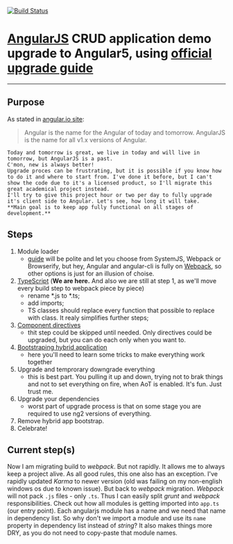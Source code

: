 [![Build Status](https://travis-ci.org/doctorstal/angular-app.svg?branch=master)](https://travis-ci.org/doctorstal/angular-app)

# [AngularJS](http://www.angularjs.org/) CRUD application demo upgrade to Angular5, using [official upgrade guide](https://angular.io/guide/upgrade)

***

## Purpose

As stated in [angular.io site](https://angular.io/guide/upgrade):
> Angular is the name for the Angular of today and tomorrow. AngularJS is the name for all v1.x versions of Angular.

    Today and tomorrow is great, we live in today and will live in tomorrow, but AngularJS is a past. 
    C'mon, new is always better!
    Upgrade proces can be frustrating, but it is possible if you know how to do it and where to start from. I've done it before, but I can't show the code due to it's a licensed product, so I'll migrate this great academical project instead.
    I'll try to give this project hour or two per day to fully upgrade it's client side to Angular. Let's see, how long it will take.
    **Main goal is to keep app fully functional on all stages of development.**

## Steps

1. Module loader
    - [guide](https://angular.io/guide/upgrade#using-a-module-loader) will be polite and let you choose from SystemJS, Webpack or Browserify, but hey, Angular and angular-cli is fully on [Webpack](http://webpack.github.io/), so other options is just for an illusion of choise.
2. [TypeScript](https://angular.io/guide/upgrade#migrating-to-typescript) (**We are here.** And also we are still at step 1, as we'll move every build step to webpack piece by piece)
    - rename *.js to *.ts;
    - add imports;
    - TS classes should replace every function that possible to replace with class. It realy simplifies further steps;
3. [Component directives](https://angular.io/guide/upgrade#using-component-directives)
    - thit step could be skipped until needed. Only directives could be upgraded, but you can do each only when you want to.
4. [Bootstraping hybrid application](https://angular.io/guide/upgrade#bootstrapping-hybrid-applications)
    - here you'll need to learn some tricks to make everything work together
5. Upgrade and temprorary downgrade everything
    - this is best part. You pulling it up and down, trying not to brak things and not to set everything on fire, when AoT is enabled. It's fun. Just trust me.
6. Upgrade your dependencies
    - worst part of upgrade process is that on some stage you are required to use ng2 versions of everything.
7. Remove hybrid app bootstrap.
8. Celebrate!

## Current step(s)

Now I am migrating build to _webpack_. But not rapidly. It allows me to always keep a project alive.
As all good rules, this one also has an exception. I've rapidly updated _Karma_ to newer version (old was failing on my non-english windows os due to known issue).
But back to _webpack_ migration. _Webpack_ will not pack `.js` files - only `.ts`. Thus I can easily split _grunt_ and _webpack_ responsibilities.
Check out how all modules is getting imported into `app.ts` (our entry point). Each angularjs module has a name and we need that name in dependency list. So why don't we import a module and use its `name` property in dependency list instead of _string_? It also makes things more DRY, as you do not need to copy-paste that module names.